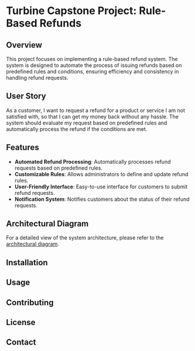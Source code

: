 # Turbine Capstone Project: Rule-Based Refunds

## Overview
This project focuses on implementing a rule-based refund system. The system is designed to automate the process of issuing refunds based on predefined rules and conditions, ensuring efficiency and consistency in handling refund requests.

## User Story
As a customer, I want to request a refund for a product or service I am not satisfied with, so that I can get my money back without any hassle. The system should evaluate my request based on predefined rules and automatically process the refund if the conditions are met.

## Features
- **Automated Refund Processing**: Automatically processes refund requests based on predefined rules.
- **Customizable Rules**: Allows administrators to define and update refund rules.
- **User-Friendly Interface**: Easy-to-use interface for customers to submit refund requests.
- **Notification System**: Notifies customers about the status of their refund requests.

## Architectural Diagram
For a detailed view of the system architecture, please refer to the [architectural diagram](https://www.figma.com/board/XkQo7dDlXvsH8zoUGTjSJC/Refund).

## Installation


## Usage

## Contributing

## License

## Contact
